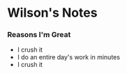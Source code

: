 # Wilson's Notes

### Reasons I'm Great

- I crush it
- I do an entire day's work in minutes
- I crush it
